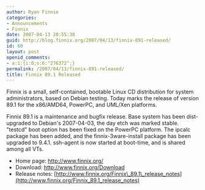 ```yaml
---
author: Ryan Finnie
categories:
- Announcements
- Finnix
date: 2007-04-13 20:55:38
guid: http://blog.finnix.org/2007/04/13/finnix-891-released/
id: 60
layout: post
openid_comments:
- a:1:{i:0;s:6:"276372";}
permalink: /2007/04/13/finnix-891-released/
title: Finnix 89.1 Released
---
```

Finnix is a small, self-contained, bootable Linux CD distribution for system administrators, based on Debian testing. Today marks the release of version 89.1 for the x86/AMD64, PowerPC, and UML/Xen platforms.

Finnix 89.1 is a maintenance and bugfix release. Base system has been dist-upgraded to Debian's 2007-04-03, the day etch was marked stable. "testcd" boot option has been fixed on the PowerPC platform. The ipcalc package has been added, and the finnix-3ware-install package has been upgraded to 9.4.1. ssh-agent is now started at boot-time, and is shared among all VTs.

  * Home page: <http://www.finnix.org/>
  * Download: <http://www.finnix.org/Download>
  * Release notes: [http://www.finnix.org/Finnix\_89.1\_release_notes](http://www.finnix.org/Finnix_89.1_release_notes)
